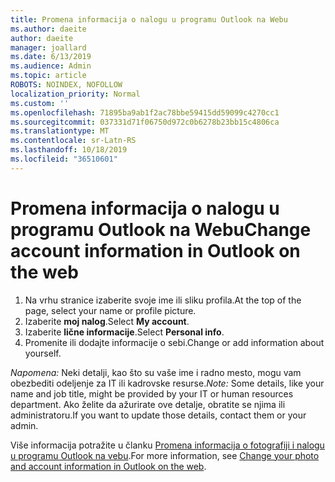 ```yaml
---
title: Promena informacija o nalogu u programu Outlook na Webu
ms.author: daeite
author: daeite
manager: joallard
ms.date: 6/13/2019
ms.audience: Admin
ms.topic: article
ROBOTS: NOINDEX, NOFOLLOW
localization_priority: Normal
ms.custom: ''
ms.openlocfilehash: 71895ba9ab1f2ac78bbe59415dd59099c4270cc1
ms.sourcegitcommit: 037331d71f06750d972c0b6278b23bb15c4806ca
ms.translationtype: MT
ms.contentlocale: sr-Latn-RS
ms.lasthandoff: 10/18/2019
ms.locfileid: "36510601"
---
```

# <a name="change-account-information-in-outlook-on-the-web"></a><span data-ttu-id="6bda6-102">Promena informacija o nalogu u programu Outlook na Webu</span><span class="sxs-lookup"><span data-stu-id="6bda6-102">Change account information in Outlook on the web</span></span>

1. <span data-ttu-id="6bda6-103">Na vrhu stranice izaberite svoje ime ili sliku profila.</span><span class="sxs-lookup"><span data-stu-id="6bda6-103">At the top of the page, select your name or profile picture.</span></span>
1. <span data-ttu-id="6bda6-104">Izaberite **moj nalog**.</span><span class="sxs-lookup"><span data-stu-id="6bda6-104">Select **My account**.</span></span>
1. <span data-ttu-id="6bda6-105">Izaberite **lične informacije**.</span><span class="sxs-lookup"><span data-stu-id="6bda6-105">Select **Personal info**.</span></span>
1. <span data-ttu-id="6bda6-106">Promenite ili dodajte informacije o sebi.</span><span class="sxs-lookup"><span data-stu-id="6bda6-106">Change or add information about yourself.</span></span>

<span data-ttu-id="6bda6-107">*Napomena:* Neki detalji, kao što su vaše ime i radno mesto, mogu vam obezbediti odeljenje za IT ili kadrovske resurse.</span><span class="sxs-lookup"><span data-stu-id="6bda6-107">*Note:* Some details, like your name and job title, might be provided by your IT or human resources department.</span></span> <span data-ttu-id="6bda6-108">Ako želite da ažurirate ove detalje, obratite se njima ili administratoru.</span><span class="sxs-lookup"><span data-stu-id="6bda6-108">If you want to update those details, contact them or your admin.</span></span>

<span data-ttu-id="6bda6-109">Više informacija potražite u članku [Promena informacija o fotografiji i nalogu u programu Outlook na vebu](https://support.office.com/article/b2dbb289-851d-4bed-93c3-3e136f5659ec).</span><span class="sxs-lookup"><span data-stu-id="6bda6-109">For more information, see [Change your photo and account information in Outlook on the web](https://support.office.com/article/b2dbb289-851d-4bed-93c3-3e136f5659ec).</span></span>